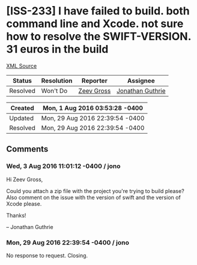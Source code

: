 # [ISS-233] I have failed to build. both command line and Xcode. not sure how to resolve the SWIFT-VERSION. 31 euros in the build

[XML Source](../xml/ISS-233.xml)
<p></p>





Status|Resolution|Reporter|Assignee
------|----------|--------|--------
Resolved|Won't Do|[Zeev Gross](zeev.gross.work@gmail.com)|[Jonathan Guthrie]($jono)





Created|Mon, 1 Aug 2016 03:53:28 -0400
-------|--------------
Updated|Mon, 29 Aug 2016 22:39:54 -0400
Resolved|Mon, 29 Aug 2016 22:39:54 -0400


## Comments




### Wed, 3 Aug 2016 11:01:12 -0400 / jono 

<p><p>Hi Zeev Gross,</p>

<p>Could you attach a zip file with the project you're trying to build please?<br/>
Also comment on the issue with the version of swift and the version of Xcode please.</p>

<p>Thanks!</p>

<p>– Jonathan Guthrie</p></p>


### Mon, 29 Aug 2016 22:39:54 -0400 / jono 

<p><p>No response to request. Closing.</p></p>


